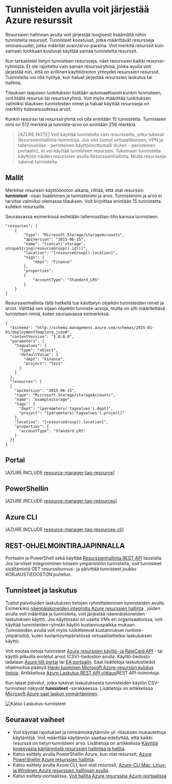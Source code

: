 <properties
    pageTitle="Tunnisteiden avulla voit järjestää Azure resurssien | Microsoft Azure"
    description="Näyttää, miten tunnisteiden järjestämiseen resurssien laskutus ja hallintaa varten."
    services="azure-resource-manager"
    documentationCenter=""
    authors="tfitzmac"
    manager="timlt"
    editor="tysonn"/>

<tags
    ms.service="azure-resource-manager"
    ms.workload="multiple"
    ms.tgt_pltfrm="AzurePortal"
    ms.devlang="na"
    ms.topic="article"
    ms.date="10/08/2016"
    ms.author="tomfitz"/>


# <a name="using-tags-to-organize-your-azure-resources"></a>Tunnisteiden avulla voit järjestää Azure resurssit

Resurssien hallinnan avulla voit järjestää loogisesti lisäämällä niihin tunnisteita resurssit. Tunnisteet koostuvat, jotka määrittävät resursseja ominaisuudet, jotka määrität avain/arvo-pareina. Voit merkitä resurssit kuin samaan luokkaan kuuluvat käyttää samaa tunnistetta resurssit.

Kun tarkastelet tietyn tunnisteen resursseja, näet resurssien kaikki resurssi-ryhmistä. Et ole rajoitettu vain saman resurssiryhmä, jonka avulla voit järjestää niin, että on erillinen käyttöönoton yhteydet resurssien resurssit. Tunnisteita voi olla hyötyä, kun haluat järjestää resurssien laskutus tai hallinta.

Tilauksen laajuisen luokituksen lisätään automaattisesti kunkin tunnisteen, voit lisätä resurssi tai resurssiryhmä. Voit myös määrittää luokituksen valmiiksi tilauksen tunnisteiden nimet ja haluat käyttää resursseja on merkitty tulevaisuudessa arvot.

Kunkin resurssi tai resurssiryhmä voi olla enintään 15 tunnistetta. Tunnisteen nimi on 512 merkkiä ja tunniste-arvo on enintään 256 merkkiä.

> [AZURE.NOTE] Voit käyttää tunnisteita vain resursseille, jotka tukevat Resurssienhallinta-toimintoja. Jos olet luonut virtuaalikoneen, VPN ja tallennustilaa – perinteinen käyttöönottomalli (kuten – perinteinen portaalin), et voi käyttää tunnisteen resurssin. Tukemaan tunnisteita käyttöön näiden resurssien avulla Resurssienhallinta. Muita resursseja tukevat tunnisteita.

## <a name="templates"></a>Mallit

Merkitse resurssin käyttöönoton aikana, riittää, että otat resurssin **tunnisteet** -osan lisääminen ja tunnistenimi ja arvo. Tunnistenimi ja arvo ei tarvitse valmiiksi olemassa tilauksen. Voit kirjoittaa enintään 15 tunnistetta kullekin resurssille.

Seuraavassa esimerkissä esitetään tallennustilan-tilin kanssa tunnisteen.

    "resources": [
        {
            "type": "Microsoft.Storage/storageAccounts",
            "apiVersion": "2015-06-15",
            "name": "[concat('storage', uniqueString(resourceGroup().id))]",
            "location": "[resourceGroup().location]",
            "tags": {
                "dept": "Finance"
            },
            "properties": 
            {
                "accountType": "Standard_LRS"
            }
        }
    ]

Resurssienhallinta tällä hetkellä tue käsittelyn objektin tunnisteiden nimet ja arvot. Välittää sen sijaan objektin tunniste-arvoja, mutta on silti määritettävä tunnisteen nimiä, kuten seuraavassa esimerkissä.

    {
      "$schema": "http://schema.management.azure.com/schemas/2015-01-01/deploymentTemplate.json#",
      "contentVersion": "1.0.0.0",
      "parameters": {
        "tagvalues": {
          "type": "object",
          "defaultValue": {
            "dept": "Finance",
            "project": "Test"
          }
        }
      },
      "resources": [
      {
        "apiVersion": "2015-06-15",
        "type": "Microsoft.Storage/storageAccounts",
        "name": "examplestorage",
        "tags": {
          "dept": "[parameters('tagvalues').dept]",
          "project": "[parameters('tagvalues').project]"
        },
        "location": "[resourceGroup().location]",
        "properties": {
          "accountType": "Standard_LRS"
        }
      }]
    }


## <a name="portal"></a>Portal

[AZURE.INCLUDE [resource-manager-tag-resource](../includes/resource-manager-tag-resources.md)]

## <a name="powershell"></a>PowerShellin

[AZURE.INCLUDE [resource-manager-tag-resources](../includes/resource-manager-tag-resources-powershell.md)]

## <a name="azure-cli"></a>Azure CLI

[AZURE.INCLUDE [resource-manager-tag-resources-cli](../includes/resource-manager-tag-resources-cli.md)]

## <a name="rest-api"></a>REST-OHJELMOINTIRAJAPINNALLA

Portaalin ja PowerShell sekä käyttää [Resurssienhallinta REST API](https://msdn.microsoft.com/library/azure/dn848368.aspx) taustalla. Jos tarvitset integroiminen toiseen ympäristöön tunnisteita, voit tunnisteet sisältämistä GET resurssitunnus- ja päivittää tunnisteet joukko KORJAUSTIEDOSTON puhelun.


## <a name="tags-and-billing"></a>Tunnisteet ja laskutus

Tuetut palveluiden laskutuksen tietojen ryhmitteleminen tunnisteiden avulla. Esimerkiksi [näennäiskoneiden integroitu Azure resurssien hallinta](./virtual-machines/virtual-machines-windows-compare-deployment-models.md) , joiden avulla voit määrittää ja tunnisteita, voit järjestää näennäiskoneiden laskutuksen käyttö. Jos käytössäsi on useita VMs eri organisaatioissa, voit käyttää tunnisteiden ryhmän käyttö kustannuspaikka mukaan.  
Tunnisteiden avulla voit myös luokittelevat kustannukset runtime-ympäristöä, kuten tuotantoympäristössä virtuaalilaitteiksi laskutuksen käyttö.

Voit noutaa tietoja tunnisteet [Azure resurssien käyttö- ja RateCard API](billing-usage-rate-card-overview.md) - tai käyttö pilkuilla erotetut arvot (CSV)-tiedoston avulla. Käyttö-tiedosto ladataan [Azure tilit portal](https://account.windowsazure.com/) tai [EA portaalin](https://ea.azure.com). Saat lisätietoja laskutustiedot ohjelmoitua pääsyä [Hanki tuominen Microsoft Azure-resurssin kulutus tietoja](billing-usage-rate-card-overview.md). Artikkelissa [Azure Laskutus REST API viittaus](https://msdn.microsoft.com/library/azure/1ea5b323-54bb-423d-916f-190de96c6a3c)REST API-toimintoja.

Kun lataat palvelut, jotka tukevat laskutuksesta tunnisteiden käytön CSV-tunnisteet näkyvät **tunnisteet** -sarakkeessa. Lisätietoja on artikkelissa [Microsoft Azure saat laskun ymmärtäminen](billing/billing-understand-your-bill.md).

![Katso Laskutus-tunnisteet](./media/resource-group-using-tags/billing_csv.png)

## <a name="next-steps"></a>Seuraavat vaiheet

- Voit käyttää rajoitukset ja nimeämiskäytännön yli ‑tilauksen mukautettuja käytäntöjä. Voit määrittää käytännön saattaa edellyttää, että kaikki resurssit on tietyn tunnisteen arvo. Lisätietoja on artikkelissa [Käyttöä koskevasta käytännöstä resurssien hallintaa ja hallita](resource-manager-policy.md).
- Katso esittely avulla PowerShellin Azure, kun otat resurssit, [Azure PowerShellin Azure resurssien hallinta](./powershell-azure-resource-manager.md).
- Katso esittely avulla Azure CLI, kun otat resurssit, [Azure-CLI Mac, Linux-ja Windows Azure resurssien hallinnan avulla](./xplat-cli-azure-resource-manager.md).
- Katso esittely-portaalissa, [Voit hallita Azure resursseja Azure-portaalissa](./azure-portal/resource-group-portal.md)  
